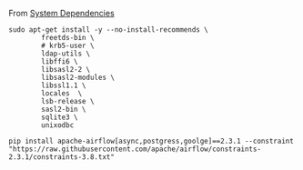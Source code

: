 

From [System Dependencies](https://airflow.apache.org/docs/apache-airflow/stable/installation/dependencies.html#system-dependencies)

```
sudo apt-get install -y --no-install-recommends \
        freetds-bin \
        # krb5-user \
        ldap-utils \
        libffi6 \
        libsasl2-2 \
        libsasl2-modules \
        libssl1.1 \
        locales  \
        lsb-release \
        sasl2-bin \
        sqlite3 \
        unixodbc
```


` pip install apache-airflow[async,postgress,goolge]==2.3.1 --constraint "https://raw.githubusercontent.com/apache/airflow/constraints-2.3.1/constraints-3.8.txt" `
